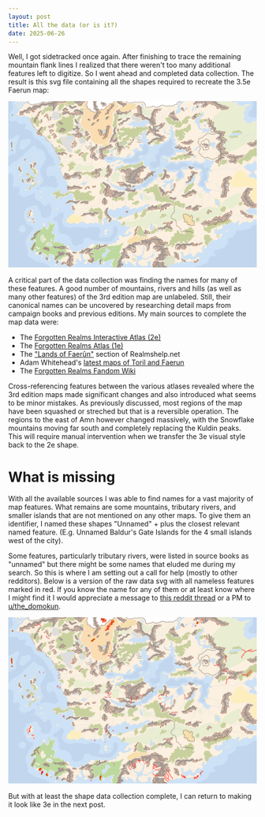 ```yaml
---
layout: post
title: All the data (or is it?)
date: 2025-06-26
---
```


Well, I got sidetracked once again. After finishing to trace the remaining mountain flank lines I realized that there weren't too many additional features left to digitize. So I went ahead and completed data collection. The result is this svg file containing all the shapes required to recreate the 3.5e Faerun map:

<a href="https://raw.githubusercontent.com/jonovotny/vectorized-realms/gh-pages/svg/25-06-26-data/faerun-v11-83dpi.svg"><img src="https://raw.githubusercontent.com/jonovotny/vectorized-realms/gh-pages/svg/25-06-26-data/faerun-v11-5dpi.png" width=600px/></a>

A critical part of the data collection was finding the names for many of these features. A good number of mountains, rivers and hills (as well as many other features) of the 3rd edition map are unlabeled. Still, their canonical names can be uncovered by researching detail maps from campaign books and previous editions. My main sources to complete the map data were:

<!--more-->

* The [Forgotten Realms Interactive Atlas (2e)](https://archive.org/details/FRInteractiveAtlas)
* The [Forgotten Realms Atlas (1e)](https://archive.org/details/advanceddungeonsdragonsadd1stedforgottenrealmsatlasbykarenwynnfonstad)
* The ["Lands of Faerûn"](https://www.realmshelps.net/faerun/index.shtml) section of Realmshelp.net
* Adam Whitehead's [latest maps of Toril and Faerun](https://atlasoficeandfireblog.wordpress.com/2023/12/30/a-new-world-map-of-toril-2023/)
* The [Forgotten Realms Fandom Wiki](https://forgottenrealms.fandom.com/wiki/Main_Page)

Cross-referencing features between the various atlases revealed where the 3rd edition maps made significant changes and also introduced what seems to be minor mistakes. As previously discussed, most regions of the map have been squashed or streched but that is a reversible operation. The regions to the east of Amn however changed massively, with the Snowflake mountains moving far south and completely replacing the Kuldin peaks. This will require manual intervention when we transfer the 3e visual style back to the 2e shape.

# What is missing

With all the available sources I was able to find names for a vast majority of map features. What remains are some mountains, tributary rivers, and smaller islands that are not mentioned on any other maps. To give them an identifier, I named these shapes "Unnamed" + plus the closest relevant named feature. (E.g. Unnamed Baldur's Gate Islands for the 4 small islands west of the city).

Some features, particularly tributary rivers, were listed in source books as "unnamed" but there might be some names that eluded me during my search. So this is where I am setting out a call for help (mostly to other redditors). Below is a version of the raw data svg with all nameless features marked in red. If you know the name for any of them or at least know where I might find it I would appreciate a message to [this reddit thread](https://www.reddit.com/r/Forgotten_Realms/comments/1llpjvh/looking_for_geographic_feature_names_in_3e_faer%C3%BBn/) or a PM to [u/the_domokun](https://www.reddit.com/message/compose/?to=the_domokun).

<a href="https://raw.githubusercontent.com/jonovotny/vectorized-realms/gh-pages/svg/25-06-26-data/faerun-missing-features-v11-83dpi.svg"><img src="https://raw.githubusercontent.com/jonovotny/vectorized-realms/gh-pages/svg/25-06-26-data/faerun-missing-features-v11-83dpi.svg" width=600px/></a>

But with at least the shape data collection complete, I can return to making it look like 3e in the next post.